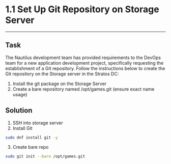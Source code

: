 # 1.1 Set Up Git Repository on Storage Server
---
## Task
The Nautilus development team has provided requirements to the DevOps team for a new application development project, specifically requesting the establishment of a Git repository. Follow the instructions below to create the Git repository on the Storage server in the Stratos DC:

1. Install the git package on the Storage Server  
2. Create a bare repository named /opt/games.git (ensure exact name usage)  
## Solution
1. SSH into storage server
2. Install Git
```bash
sudo dnf install git -y
```
3. Create bare repo
```bash
sudo git init --bare /opt/games.git
```
